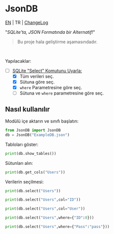 # JsonDB

[EN](../../) | TR | [ChangeLog](CHANGELOG.md)

"*SQLite'ta, JSON Formatında bir Alternatif!*"

> Bu proje hala geliştirme aşamasındadır.

<br />

Yapılacaklar:
- [ ] [SQLite "Select" Komutunu Uyarla:](https://www.sqlite.org/images/syntax/select-stmt.gif)
  - [x] Tüm verileri seç.
  - [x] Sütuna göre seç.
  - [x] `where` Parametresine göre seç.
  - [ ] Sütuna ve `where` parametresine göre seç.

## Nasıl kullanılır
Modülü içe aktarın ve sınıfı başlatın:
```Python
from JsonDB import JsonDB
db = JsonDB("ExampleDB.json")
```
Tabloları göster:
```Python
print(db.show_tables())
```
Sütunları alın:
```Python
print(db.get_cols("Users"))
```
Verilerin seçilmesi:
```Python
print(db.select("Users"))

print(db.select("Users",col="ID"))

print(db.select("Users",col="User"))

print(db.select("Users",where={"ID":0}))

print(db.select("Users",where={"Pass":"pass"}))
```
